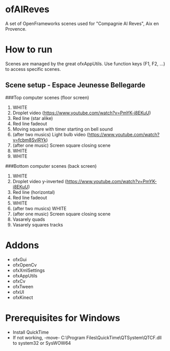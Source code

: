 # ofAlReves
A set of OpenFrameworks scenes used for "Compagnie Al Reves", Aix en Provence.

# How to run
Scenes are managed by the great ofxAppUtils. Use function keys (F1, F2, ...) to access specific scenes.

## Scene setup - Espace Jeunesse Bellegarde
###Top computer scenes (floor screen)
 1. WHITE
 2. Droplet video (https://www.youtube.com/watch?v=PmYK-i8EKuU)
 3. Red line (star alike)
 4. Red line fadeout
 5. Moving square with timer starting on bell sound
 6. (after two musics) Light bulb video (https://www.youtube.com/watch?v=fcbm8SvlRYk)
 7. (after one music) Screen square closing scene
 8. WHITE
 9. WHITE

###Bottom computer scenes (back screen)
 1. WHITE
 2. Droplet video y-inverted (https://www.youtube.com/watch?v=PmYK-i8EKuU)
 3. Red line (horizontal)
 4. Red line fadeout
 5. WHITE
 6. (after two musics) WHITE
 7. (after one music) Screen square closing scene
 8. Vasarely quads
 9. Vasarely squares tracks

# Addons
 - ofxGui
 - ofxOpenCv
 - ofxXmlSettings
 - ofxAppUtils
 - ofxCv
 - ofxTween
 - ofxUI
 - ofxKinect

# Prerequisites for Windows
- Install QuickTime
- If not working, -move- C:\Program Files\QuickTime\QTSystem\QTCF.dll to system32 or SysWOW64
